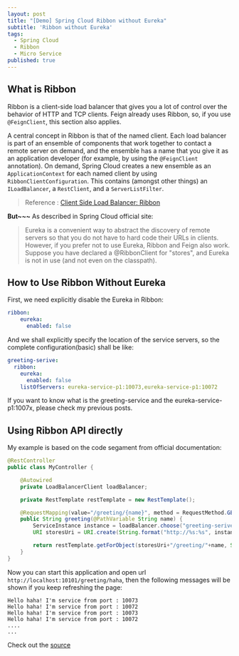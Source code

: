 ```yaml
---
layout: post
title: "[Demo] Spring Cloud Ribbon without Eureka"
subtitle: 'Ribbon without Eureka'
tags:
  - Spring Cloud
  - Ribbon
  - Micro Service
published: true
---
```

## What is Ribbon

Ribbon is a client-side load balancer that gives you a lot of control over the behavior of HTTP and TCP clients.
Feign already uses Ribbon, so, if you use `@FeignClient`, this section also applies.

A central concept in Ribbon is that of the named client.
Each load balancer is part of an ensemble of components that work together to contact a remote server on demand, and the ensemble has a name that you give it as an application developer (for example, by using the `@FeignClient` annotation).
On demand, Spring Cloud creates a new ensemble as an `ApplicationContext` for each named client by using
`RibbonClientConfiguration`.
This contains (amongst other things) an `ILoadBalancer`, a `RestClient`, and a `ServerListFilter`.

> Reference : [Client Side Load Balancer: Ribbon](https://cloud.spring.io/spring-cloud-netflix/multi/multi_spring-cloud-ribbon.html)

**But~~~** As described in Spring Cloud official site:
> Eureka is a convenient way to abstract the discovery of remote servers so that you do not have to hard code their URLs in clients. However, if you prefer not to use Eureka, Ribbon and Feign also work. Suppose you have declared a @RibbonClient for "stores", and Eureka is not in use (and not even on the classpath).

## How to Use Ribbon Without Eureka

First, we need explicitly disable the Eureka in Ribbon:
```yaml
ribbon:
    eureka:
      enabled: false
```

And we shall explicitly specify the location of the service servers, so the complete configuration(basic) shall be like:
```yaml
greeting-serive:
  ribbon:
    eureka:
      enabled: false
    listOfServers: eureka-service-p1:10073,eureka-service-p1:10072
```

If you want to know what is the greeting-service and the eureka-service-p1:1007x, please check my previous posts.

## Using Ribbon API directly

My example is based on the code segament from official documentation:
```java
@RestController
public class MyController {

	@Autowired
	private LoadBalancerClient loadBalancer;

	private RestTemplate restTemplate = new RestTemplate();

	@RequestMapping(value="/greeting/{name}", method = RequestMethod.GET)
	public String greeting(@PathVariable String name) {
		ServiceInstance instance = loadBalancer.choose("greeting-serive");
		URI storesUri = URI.create(String.format("http://%s:%s", instance.getHost(), instance.getPort()));

		return restTemplate.getForObject(storesUri+"/greeting/"+name, String.class);
	}
}
```

Now you can start this application and open url `http://localhost:10101/greeting/haha`, then the following messages will be shown if you keep refreshing the page:
```
Hello haha! I'm service from port : 10073
Hello haha! I'm service from port : 10072
Hello haha! I'm service from port : 10073
Hello haha! I'm service from port : 10072
....
...
```

Check out the [source](https://github.com/leeangh/spring-cloud-eureka-sample/tree/master/ribbon-app)